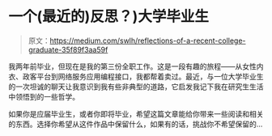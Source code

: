 # 一个(最近的)反思？)大学毕业生

> 原文：<https://medium.com/swlh/reflections-of-a-recent-college-graduate-35f89f3aa59f>

我两年前毕业，但现在是我的第三份全职工作。这是一段有趣的旅程——从女性内衣、政客平台到网络服务应用编程接口，我都帮着卖过。最近，与一位大学毕业生的一次坦诚的聊天让我意识到我有些非典型的道路，它启发我记下我在研究生生活中领悟到的一些哲学。

如果你是应届毕业生，或者你即将毕业，希望这篇文章能给你带来一些阅读和相关的东西。选择你希望从这件作品中保留什么，如果有的话，挑战你不希望保留的…